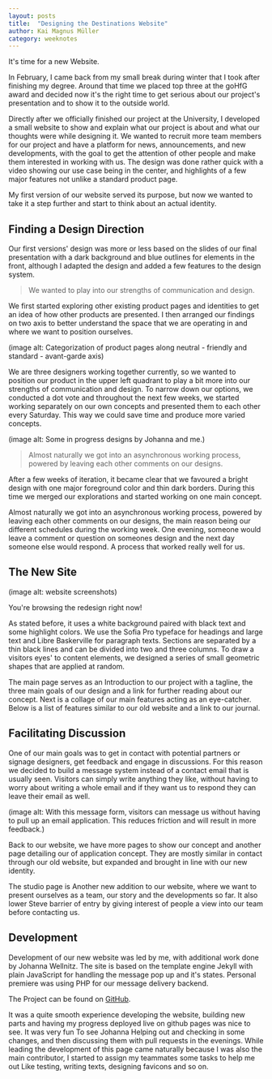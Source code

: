 ```yaml
---
layout: posts
title:  "Designing the Destinations Website"
author: Kai Magnus Müller
category: weeknotes
---
```


It's time for a new Website.

In February, I came back from my small break during winter that I took after finishing my degree. Around that time we placed top three at the goHfG award and decided now it's the right time to get serious about our project's presentation and to show it to the outside world. 

Directly after we officially finished our project at the University, I developed a small website to show and explain what our project is about and what our thoughts were while designing it. We wanted to recruit more team members for our project and have a platform for news, announcements, and new developments, with the goal to get the attention of other people and make them interested in working with us. The design was done rather quick with a video showing our use case being in the center, and highlights of a few major features not unlike a standard product page. 

My first version of our website served its purpose, but now we wanted to take it a step further and start to think about an actual identity. 


## Finding a Design Direction

Our first versions' design was more or less based on the slides of our final presentation with a dark background and blue outlines for elements in the front, although I adapted the design and added a few features to the design system.

> We wanted to play into our strengths of communication and design.

We first started exploring other existing product pages and identities to get an idea of how other products are presented. I then arranged our findings on two axis to better understand the space that we are operating in and where we want to position ourselves.


(image alt: Categorization of product pages along neutral - friendly and standard - avant-garde axis)

 We are three designers working together currently, so we wanted to position our product in the upper left quadrant to play a bit more into our strengths of communication and design. To narrow down our options, we conducted a dot vote and throughout the next few weeks, we started working separately on our own concepts and presented them to each other every Saturday. This way we could save time and produce more varied concepts.


(image alt: Some in progress designs by Johanna and me.)

> Almost naturally we got into an asynchronous working process, powered by leaving each other comments on our designs.

After a few weeks of iteration, it became clear that we favoured a bright design with one major foreground color and thin dark borders. During this time we merged our explorations and started working on one main concept. 

Almost naturally we got into an asynchronous working process, powered by leaving each other comments on our designs, the main reason being our different schedules during the working week. One evening, someone would leave a comment or question on someones design and the next day someone else would respond. A process that worked really well for us.


## The New Site

(image alt: website screenshots)

You're browsing the redesign right now!

As stated before, it uses a white background paired with black text and some highlight colors. We use the Sofia Pro typeface for headings and large text and Libre Baskerville for paragraph texts. Sections are separated by a thin black lines and can be divided into two and three columns. To draw a visitors eyes' to content elements, we designed a series of small geometric shapes that are applied at random.

The main page serves as an Introduction to our project with a tagline, the three main goals of our design and a link for further reading about our concept. Next is a collage of our main features acting as an eye-catcher. Below is a list of features similar to our old website and a link to our journal.

## Facilitating Discussion

One of our main goals was to get in contact with potential partners or signage designers, get feedback and engage in discussions. For this reason we decided to build a message system instead of a contact email that is usually seen. Visitors can simply write anything they like, without having to worry about writing a whole email and if they want us to respond they can leave their email as well. 

(image alt: With this message form, visitors can message us without having to pull up an email application. This reduces friction and will result in more feedback.)

Back to our website, we have more pages to show our concept and another page detailing our of application concept. They are mostly similar in contact through our old website, but expanded and brought in line with our new identity. 

The studio page is Another new addition to our website, where we want to present ourselves as a team, our story and the developments so far. It also lower Steve barrier of entry by giving interest of people a view into our team before contacting us.

## Development

Development of our new website was led by me, with additional work done by Johanna Wellnitz. The site is based on the template engine Jekyll with plain JavaScript for handling the message pop up and it's states. Personal premiere was using PHP for our message delivery backend. 

The Project can be found on [GitHub][GHLink].

It was a quite smooth experience developing the website, building new parts and having my progress deployed live on github pages was nice to see. It was very fun To see Johanna Helping out and checking in some changes, and then discussing them with pull requests in the evenings. While leading the development of this page came naturally because I was also the main contributor, I started to assign my teammates some tasks to help me out Like testing, writing texts, designing favicons and so on. 



[GHLink]: https://github.com/The-Destinations-Company/the-destinations-company.github.io
